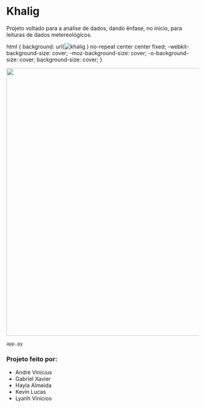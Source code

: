 # Khalig

Projeto voltado para a análise de dados, dando ênfase, no ínicio, para leituras de dados metereológicos.

html { 
  background: url(![khalig](https://user-images.githubusercontent.com/93950853/146825495-5c0a27cf-ec9c-4e3a-a81f-7162118a28f9.png)
) no-repeat center center fixed; 
  -webkit-background-size: cover;
  -moz-background-size: cover;
  -o-background-size: cover;
  background-size: cover;
}

<div align="center">
<img src="https://user-images.githubusercontent.com/93950853/140828507-f2764517-2752-4580-8dbd-7ef7852b44f3.png" width="700px" />
</div>

```
app.py
```


### Projeto feito por:

* André Vinicius
* Gabriel Xavier
* Hayla Almeida
* Kevin Lucas
* Lyanh Vinícios
